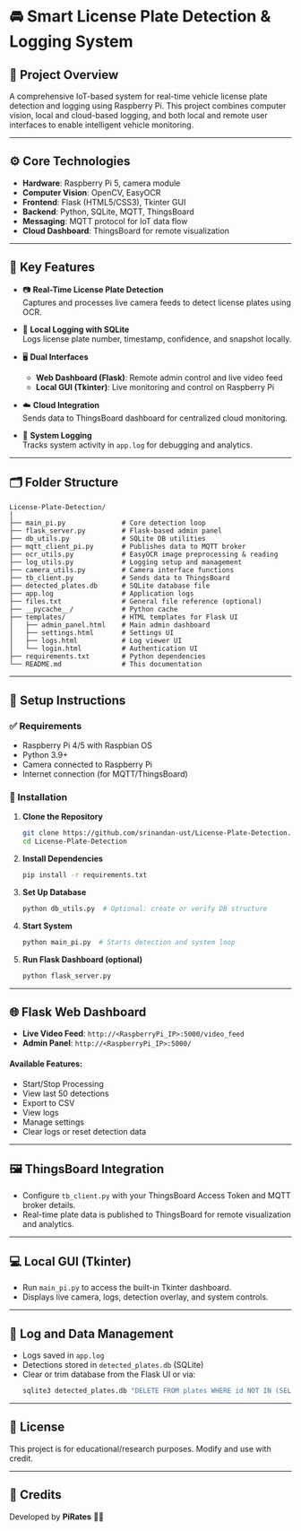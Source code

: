 # 🚘 Smart License Plate Detection & Logging System

## 📌 Project Overview

A comprehensive IoT-based system for real-time vehicle license plate detection and logging using Raspberry Pi. This project combines computer vision, local and cloud-based logging, and both local and remote user interfaces to enable intelligent vehicle monitoring.

---

## ⚙️ Core Technologies

- **Hardware**: Raspberry Pi 5, camera module
- **Computer Vision**: OpenCV, EasyOCR
- **Frontend**: Flask (HTML5/CSS3), Tkinter GUI
- **Backend**: Python, SQLite, MQTT, ThingsBoard
- **Messaging**: MQTT protocol for IoT data flow
- **Cloud Dashboard**: ThingsBoard for remote visualization

---

## 🚀 Key Features

- 📷 **Real-Time License Plate Detection**  
  Captures and processes live camera feeds to detect license plates using OCR.

- 💾 **Local Logging with SQLite**  
  Logs license plate number, timestamp, confidence, and snapshot locally.

- 🖥️ **Dual Interfaces**  
  - **Web Dashboard (Flask)**: Remote admin control and live video feed  
  - **Local GUI (Tkinter)**: Live monitoring and control on Raspberry Pi

- ☁️ **Cloud Integration**  
  Sends data to ThingsBoard dashboard for centralized cloud monitoring.

- 🧪 **System Logging**  
  Tracks system activity in `app.log` for debugging and analytics.

---

## 🗂️ Folder Structure

```
License-Plate-Detection/
│
├── main_pi.py              # Core detection loop
├── flask_server.py         # Flask-based admin panel
├── db_utils.py             # SQLite DB utilities
├── mqtt_client_pi.py       # Publishes data to MQTT broker
├── ocr_utils.py            # EasyOCR image preprocessing & reading
├── log_utils.py            # Logging setup and management
├── camera_utils.py         # Camera interface functions
├── tb_client.py            # Sends data to ThingsBoard
├── detected_plates.db      # SQLite database file
├── app.log                 # Application logs
├── files.txt               # General file reference (optional)
├── __pycache__/            # Python cache
├── templates/              # HTML templates for Flask UI
│   ├── admin_panel.html    # Main admin dashboard
│   ├── settings.html       # Settings UI
│   ├── logs.html           # Log viewer UI
│   └── login.html          # Authentication UI
├── requirements.txt        # Python dependencies
└── README.md               # This documentation
```

---

## 🔧 Setup Instructions

### ✅ Requirements

- Raspberry Pi 4/5 with Raspbian OS
- Python 3.9+
- Camera connected to Raspberry Pi
- Internet connection (for MQTT/ThingsBoard)

### 🔌 Installation

1. **Clone the Repository**
   ```bash
   git clone https://github.com/srinandan-ust/License-Plate-Detection.git
   cd License-Plate-Detection
   ```

2. **Install Dependencies**
   ```bash
   pip install -r requirements.txt
   ```

3. **Set Up Database**
   ```bash
   python db_utils.py  # Optional: create or verify DB structure
   ```

4. **Start System**
   ```bash
   python main_pi.py  # Starts detection and system loop
   ```

5. **Run Flask Dashboard (optional)**
   ```bash
   python flask_server.py
   ```

---

## 🌐 Flask Web Dashboard

- **Live Video Feed**: `http://<RaspberryPi_IP>:5000/video_feed`
- **Admin Panel**: `http://<RaspberryPi_IP>:5000/`

#### Available Features:
- Start/Stop Processing
- View last 50 detections
- Export to CSV
- View logs
- Manage settings
- Clear logs or reset detection data

---

## 🖼️ ThingsBoard Integration

- Configure `tb_client.py` with your ThingsBoard Access Token and MQTT broker details.
- Real-time plate data is published to ThingsBoard for remote visualization and analytics.

---

## 💻 Local GUI (Tkinter)

- Run `main_pi.py` to access the built-in Tkinter dashboard.
- Displays live camera, logs, detection overlay, and system controls.

---

## 📁 Log and Data Management

- Logs saved in `app.log`
- Detections stored in `detected_plates.db` (SQLite)
- Clear or trim database from the Flask UI or via:
  ```bash
  sqlite3 detected_plates.db "DELETE FROM plates WHERE id NOT IN (SELECT id FROM plates ORDER BY timestamp DESC LIMIT 10);"
  ```

---

## 📄 License

This project is for educational/research purposes. Modify and use with credit.

---

## 🤝 Credits

Developed by **PiRates**  🏴‍☠️
